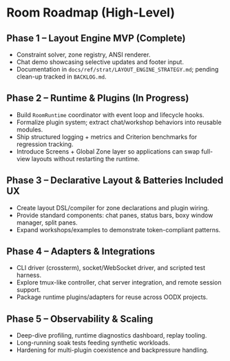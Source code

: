 # Room Roadmap (High-Level)

## Phase 1 – Layout Engine MVP (Complete)
- Constraint solver, zone registry, ANSI renderer.
- Chat demo showcasing selective updates and footer input.
- Documentation in `docs/ref/strat/LAYOUT_ENGINE_STRATEGY.md`; pending clean-up tracked in `BACKLOG.md`.

## Phase 2 – Runtime & Plugins (In Progress)
- Build `RoomRuntime` coordinator with event loop and lifecycle hooks.
- Formalize plugin system; extract chat/workshop behaviors into reusable modules.
- Ship structured logging + metrics and Criterion benchmarks for regression tracking.
- Introduce Screens + Global Zone layer so applications can swap full-view layouts without restarting the runtime.

## Phase 3 – Declarative Layout & Batteries Included UX
- Create layout DSL/compiler for zone declarations and plugin wiring.
- Provide standard components: chat panes, status bars, boxy window manager, split panes.
- Expand workshops/examples to demonstrate token-compliant patterns.

## Phase 4 – Adapters & Integrations
- CLI driver (crossterm), socket/WebSocket driver, and scripted test harness.
- Explore tmux-like controller, chat server integration, and remote session support.
- Package runtime plugins/adapters for reuse across OODX projects.

## Phase 5 – Observability & Scaling
- Deep-dive profiling, runtime diagnostics dashboard, replay tooling.
- Long-running soak tests feeding synthetic workloads.
- Hardening for multi-plugin coexistence and backpressure handling.
